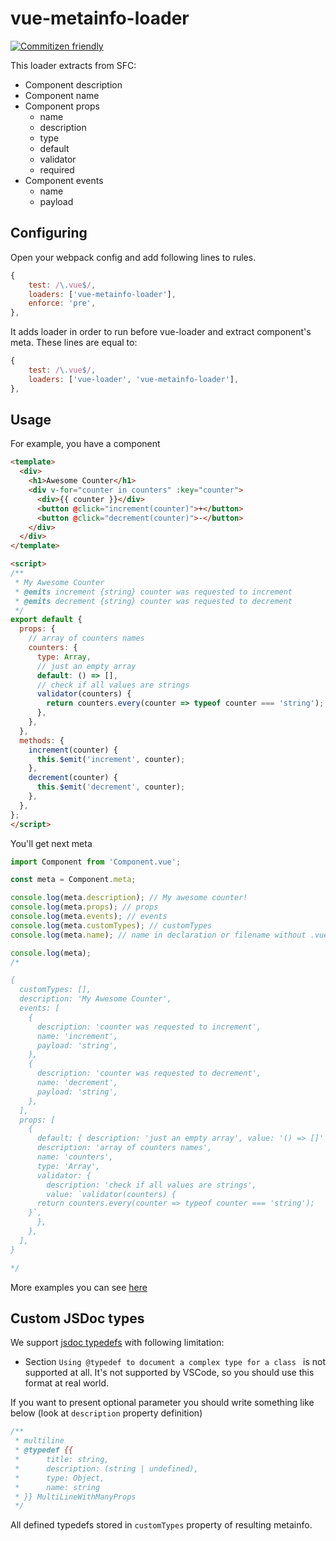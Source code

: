 # vue-metainfo-loader

[![Commitizen friendly](https://img.shields.io/badge/commitizen-friendly-brightgreen.svg)](http://commitizen.github.io/cz-cli/)

This loader extracts from SFC:
* Component description
* Component name
* Component props
    * name
    * description
    * type
    * default
    * validator
    * required
* Component events
    * name
    * payload

## Configuring

Open your webpack config and add following lines to rules.

```js
{
    test: /\.vue$/,
    loaders: ['vue-metainfo-loader'],
    enforce: 'pre',
},
```

It adds loader in order to run before vue-loader and extract component's meta. These lines are equal to: 

```js
{
    test: /\.vue$/,
    loaders: ['vue-loader', 'vue-metainfo-loader'],
},
```


## Usage

For example, you have a component
```html
<template>
  <div>
    <h1>Awesome Counter</h1>
    <div v-for="counter in counters" :key="counter">
      <div>{{ counter }}</div>
      <button @click="increment(counter)">+</button>
      <button @click="decrement(counter)">-</button>
    </div>
  </div>
</template>

<script>
/**
 * My Awesome Counter
 * @emits increment {string} counter was requested to increment
 * @emits decrement {string} counter was requested to decrement
 */
export default {
  props: {
    // array of counters names
    counters: {
      type: Array,
      // just an empty array
      default: () => [],
      // check if all values are strings
      validator(counters) {
        return counters.every(counter => typeof counter === 'string');
      },
    },
  },
  methods: {
    increment(counter) {
      this.$emit('increment', counter);
    },
    decrement(counter) {
      this.$emit('decrement', counter);
    },
  },
};
</script>
```

You'll get next meta

```js
import Component from 'Component.vue';

const meta = Component.meta;

console.log(meta.description); // My awesome counter!
console.log(meta.props); // props
console.log(meta.events); // events
console.log(meta.customTypes); // customTypes
console.log(meta.name); // name in declaration or filename without .vue

console.log(meta);
/*

{
  customTypes: [],
  description: 'My Awesome Counter',
  events: [
    {
      description: 'counter was requested to increment',
      name: 'increment',
      payload: 'string',
    },
    {
      description: 'counter was requested to decrement',
      name: 'decrement',
      payload: 'string',
    },
  ],
  props: [
    {
      default: { description: 'just an empty array', value: '() => []' },
      description: 'array of counters names',
      name: 'counters',
      type: 'Array',
      validator: {
        description: 'check if all values are strings',
        value: `validator(counters) {
      return counters.every(counter => typeof counter === 'string');
    }`,
      },
    },
  ],
}

*/
```

More examples you can see [here](/tests)

## Custom JSDoc types

We support [jsdoc typedefs](http://usejsdoc.org/tags-typedef.html) with following limitation:
* Section `Using @typedef to document a complex type for a class ` is not supported at all. It's not supported by VSCode, so you should use this format at real world.

If you want to present optional parameter you should write something like below (look at `description` property definition)

```js
/**
 * multiline
 * @typedef {{
 *      title: string,
 *      description: (string | undefined),
 *      type: Object,
 *      name: string
 * }} MultiLineWithManyProps
 */
```

All defined typedefs stored in `customTypes` property of resulting metainfo.